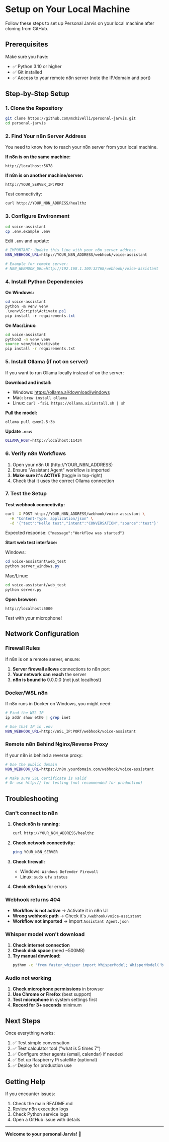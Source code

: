 # Setup on Your Local Machine

Follow these steps to set up Personal Jarvis on your local machine after cloning from GitHub.

## Prerequisites

Make sure you have:
- ✅ Python 3.10 or higher
- ✅ Git installed
- ✅ Access to your remote n8n server (note the IP/domain and port)

## Step-by-Step Setup

### 1. Clone the Repository

```bash
git clone https://github.com/mchivelli/personal-jarvis.git
cd personal-jarvis
```

### 2. Find Your n8n Server Address

You need to know how to reach your n8n server from your local machine.

**If n8n is on the same machine:**
```
http://localhost:5678
```

**If n8n is on another machine/server:**
```
http://YOUR_SERVER_IP:PORT
```

Test connectivity:
```bash
curl http://YOUR_N8N_ADDRESS/healthz
```

### 3. Configure Environment

```bash
cd voice-assistant
cp .env.example .env
```

Edit `.env` and update:
```bash
# IMPORTANT: Update this line with your n8n server address
N8N_WEBHOOK_URL=http://YOUR_N8N_ADDRESS/webhook/voice-assistant

# Example for remote server:
# N8N_WEBHOOK_URL=http://192.168.1.100:32768/webhook/voice-assistant
```

### 4. Install Python Dependencies

**On Windows:**
```powershell
cd voice-assistant
python -m venv venv
.\venv\Scripts\Activate.ps1
pip install -r requirements.txt
```

**On Mac/Linux:**
```bash
cd voice-assistant
python3 -m venv venv
source venv/bin/activate
pip install -r requirements.txt
```

### 5. Install Ollama (if not on server)

If you want to run Ollama locally instead of on the server:

**Download and install:**
- Windows: https://ollama.ai/download/windows
- Mac: `brew install ollama`
- Linux: `curl -fsSL https://ollama.ai/install.sh | sh`

**Pull the model:**
```bash
ollama pull qwen2.5:3b
```

**Update `.env`:**
```bash
OLLAMA_HOST=http://localhost:11434
```

### 6. Verify n8n Workflows

1. Open your n8n UI (http://YOUR_N8N_ADDRESS)
2. Ensure "Assistant Agent" workflow is imported
3. **Make sure it's ACTIVE** (toggle in top-right)
4. Check that it uses the correct Ollama connection

### 7. Test the Setup

**Test webhook connectivity:**
```bash
curl -X POST http://YOUR_N8N_ADDRESS/webhook/voice-assistant \
  -H "Content-Type: application/json" \
  -d '{"text":"Hello test","intent":"CONVERSATION","source":"test"}'
```

Expected response: `{"message":"Workflow was started"}`

**Start web test interface:**

Windows:
```powershell
cd voice-assistant\web_test
python server_windows.py
```

Mac/Linux:
```bash
cd voice-assistant/web_test
python server.py
```

**Open browser:**
```
http://localhost:5000
```

Test with your microphone!

## Network Configuration

### Firewall Rules

If n8n is on a remote server, ensure:

1. **Server firewall allows** connections to n8n port
2. **Your network can reach** the server
3. **n8n is bound to** 0.0.0.0 (not just localhost)

### Docker/WSL n8n

If n8n runs in Docker on Windows, you might need:

```bash
# Find the WSL IP
ip addr show eth0 | grep inet

# Use that IP in .env
N8N_WEBHOOK_URL=http://WSL_IP:PORT/webhook/voice-assistant
```

### Remote n8n Behind Nginx/Reverse Proxy

If your n8n is behind a reverse proxy:

```bash
# Use the public domain
N8N_WEBHOOK_URL=https://n8n.yourdomain.com/webhook/voice-assistant

# Make sure SSL certificate is valid
# Or use http:// for testing (not recommended for production)
```

## Troubleshooting

### Can't connect to n8n

1. **Check n8n is running:**
   ```bash
   curl http://YOUR_N8N_ADDRESS/healthz
   ```

2. **Check network connectivity:**
   ```bash
   ping YOUR_N8N_SERVER
   ```

3. **Check firewall:**
   - Windows: `Windows Defender Firewall`
   - Linux: `sudo ufw status`

4. **Check n8n logs** for errors

### Webhook returns 404

- **Workflow is not active** → Activate it in n8n UI
- **Wrong webhook path** → Check it's `/webhook/voice-assistant`
- **Workflow not imported** → Import `Assistant Agent.json`

### Whisper model won't download

1. **Check internet connection**
2. **Check disk space** (need ~500MB)
3. **Try manual download:**
   ```bash
   python -c "from faster_whisper import WhisperModel; WhisperModel('base.en')"
   ```

### Audio not working

1. **Check microphone permissions** in browser
2. **Use Chrome or Firefox** (best support)
3. **Test microphone** in system settings first
4. **Record for 3+ seconds** minimum

## Next Steps

Once everything works:

1. ✅ Test simple conversation
2. ✅ Test calculator tool ("what is 5 times 7")
3. ✅ Configure other agents (email, calendar) if needed
4. ✅ Set up Raspberry Pi satellite (optional)
5. ✅ Deploy for production use

## Getting Help

If you encounter issues:

1. Check the main README.md
2. Review n8n execution logs
3. Check Python service logs
4. Open a GitHub issue with details

---

**Welcome to your personal Jarvis! 🚀**
